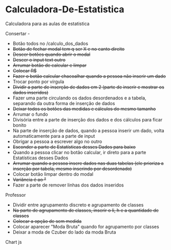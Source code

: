 # Calculadora-De-Estatistica

Calculadora para as aulas de estatistica

Consertar -

- Botão todos no /calculo_dos_dados
- ~~Botão de fechar modal tem q ser X e no canto direito~~
- ~~Descer botões quando abrir o modal~~
- ~~Descer o input text outro~~
- ~~Arrumar botão de calcular e limpar~~
- ~~Colocar R$~~ 
- ~~Fazer o botão calcular chacoalhar quando a pessoa não inserir um dado~~
- Trocar ponto por vírgula
- ~~Dividir a parte de inserção de dados em 2 (parte de inserir e mostrar os dados inseridos)~~
- Fazer uma parte circulando os dados desordenados e a tabela, separando da outra forma de inserção de dados
- ~~Deixar todos os botões das medidas e cálculos do mesmo tamanho~~  
- Arrumar o fundo
- Divisória entre a parte de inserção dos dados e dos cálculos para ficar bonito 
- Na parte de inserção de dados, quando a pessoa inserir um dado, volta automaticamente para a parte de input
- Obrigar a pessoa a escrever algo no outro
- ~~Esconder a parte de Estatísticas desses Dados para baixo~~
- Quando a pessoa clicar no botão calcular, ir direto para a parte Estatísticas desses Dados
- ~~Arrumar quando a pessoa insere dados nas duas tabelas (ele prioriza a inserção por tabela, mesmo inserindo por desordenado)~~
- Colocar botão limpar dentro do modal 
- ~~Variância é ao ²~~
- Fazer a parte de remover linhas dos dados inseridos

Professor
- Dividir entre agrupamento discreto e agrupamento de classes
- ~~Na parte de agrupamento de classes, inserir o li, h e a quantidade de classes~~
- ~~Colocar a opção de sem medida~~
- Colocar aparecer "Moda Bruta" quando for agrupamento por classes
- Deixar a moda de Czuber do lado da moda Bruta

Chart js